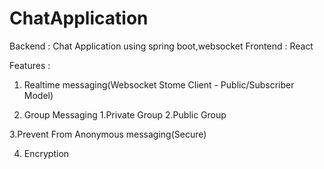 # ChatApplication
Backend :  Chat Application using spring boot,websocket
Frontend : React


Features : 

  1. Realtime messaging(Websocket Stome Client - Public/Subscriber Model)
  
  2. Group Messaging
      1.Private Group
      2.Public Group
  
  3.Prevent From Anonymous messaging(Secure)  

  4. Encryption
  
